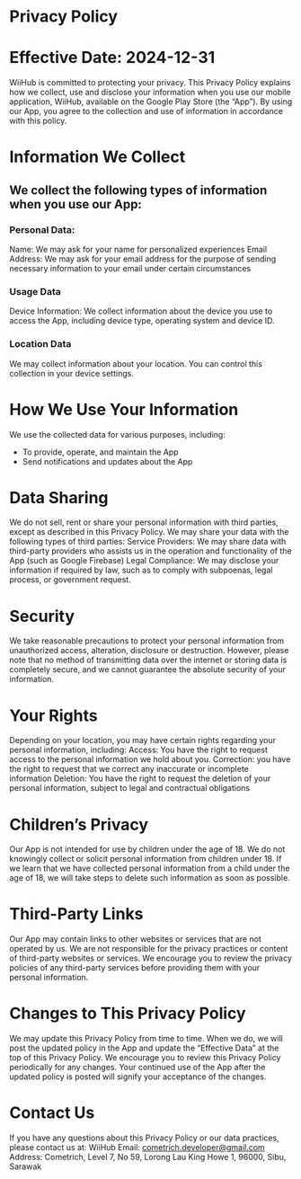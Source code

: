 # Privacy Policy
# Effective Date: 2024-12-31
  WiiHub is committed to protecting your privacy. This Privacy Policy explains how we collect, use and disclose your information when you use our mobile application, WiiHub, available on the Google Play Store (the “App”).
By using our App, you agree to the collection and use of information in accordance with this policy.
# Information We Collect
## We collect the following types of information when you use our App:
### Personal Data:
  Name: We may ask for your name for personalized experiences
  Email Address: We may ask for your email address for the purpose of sending necessary information to your email under certain circumstances
### Usage Data
  Device Information: We collect information about the device you use to access the App, including device type, operating system and device ID.
### Location Data
  We may collect information about your location. You can control this collection in your device settings.
# How We Use Your Information
We use the collected data for various purposes, including:
  - To provide, operate, and maintain the App
  - Send notifications and updates about the App
# Data Sharing
  We do not sell, rent or share your personal information with third parties, except as described in this Privacy Policy. We may share your data with the following types of third parties:
    Service Providers: We may share data with third-party providers who assists us in the operation and functionality of the App (such as Google Firebase)
    Legal Compliance: We may disclose your information if required by law, such as to comply with subpoenas, legal process, or government request.
# Security
  We take reasonable precautions to protect your personal information from unauthorized access, alteration, disclosure or destruction. However, please note that no method of transmitting data over the internet or storing data is completely secure, and we cannot guarantee the absolute security of your information. 
# Your Rights
  Depending on your location, you may have certain rights regarding your personal information, including:
    Access: You have the right to request access to the personal information we hold about you. 
    Correction: you have the right to request that we correct any inaccurate or incomplete information
    Deletion: You have the right to request the deletion of your personal information, subject to legal and contractual obligations
# Children’s Privacy
  Our App is not intended for use by children under the age of 18. We do not knowingly collect or solicit personal information from children under 18. If we learn that we have collected personal information from a child under the age of 18, we will take steps to delete such information as soon as possible.
# Third-Party Links
  Our App may contain links to other websites or services that are not operated by us. We are not responsible for the privacy practices or content of third-party websites or services. We encourage you to review the privacy policies of any third-party services before providing them with your personal information.
# Changes to This Privacy Policy
  We may update this Privacy Policy from time to time. When we do, we will post the updated policy in the App and update the “Effective Data” at the top of this Privacy Policy. We encourage you to review this Privacy Policy periodically for any changes. Your continued use of the App after the updated policy is posted will signify your acceptance of the changes.
# Contact Us
  If you have any questions about this Privacy Policy or our data practices, please contact us at:
  WiiHub
  Email: cometrich.developer@gmail.com
  Address: Cometrich, Level 7, No 59, Lorong Lau King Howe 1, 96000, Sibu, Sarawak
